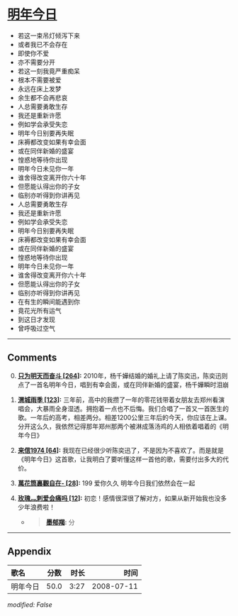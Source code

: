 # [明年今日](https://music.163.com/song?id=32714434)

* 若这一束吊灯倾泻下来
* 或者我已不会存在
* 即使你不爱
* 亦不需要分开
* 若这一刻我竟严重痴呆
* 根本不需要被爱
* 永远在床上发梦
* 余生都不会再悲哀
* 人总需要勇敢生存
* 我还是重新许愿
* 例如学会承受失恋
* 明年今日别要再失眠
* 床褥都改变如果有幸会面
* 或在同伴新婚的盛宴
* 惶惑地等待你出现
* 明年今日未见你一年
* 谁舍得改变离开你六十年
* 但愿能认得出你的子女
* 临别亦听得到你讲再见
* 人总需要勇敢生存
* 我还是重新许愿
* 例如学会承受失恋
* 明年今日别要再失眠
* 床褥都改变如果有幸会面
* 或在同伴新婚的盛宴
* 惶惑地等待你出现
* 明年今日未见你一年
* 谁舍得改变离开你六十年
* 但愿能认得出你的子女
* 临别亦听得到你讲再见
* 在有生的瞬间能遇到你
* 竟花光所有运气
* 到这日才发现
* 曾呼吸过空气


---

## Comments
0. **[只为明天而奋斗 \[264\]](https://music.163.com/#/user/home?id=250214094):** 2010年，杨千嬅结婚的婚礼上请了陈奕迅，陈奕迅则点了一首名明年今日，唱到有幸会面，或在同伴新婚的盛宴，杨千嬅瞬时泪崩

1. **[渭城雨季 \[123\]](https://music.163.com/#/user/home?id=366665407):** 三年前，高中的我攒了一年的零花钱带着女朋友去郑州看演唱会，大暴雨全身湿透。拥抱着一点也不后悔。我们合唱了一首又一首医生的歌。一年后的高考，相差两分。相差1200公里三年后的今天，你应该在上课。分开这么久，我依然记得那年郑州那两个被淋成落汤鸡的人相依着唱着的《明年今日》

2. **[来信1974 \[64\]](https://music.163.com/#/user/home?id=447603966):** 我现在已经很少听陈奕迅了，不是因为不喜欢了。而是就是《明年今日》这首歌，让我明白了要听懂这样一首他的歌，需要付出多大的代价。

3. **[萬花筒裏觀自在- \[28\]](https://music.163.com/#/user/home?id=113395838):** 199 爱你久久 明年今日我们依然会在一起

4. **[玫瑰灬刺爱会痛吗 \[12\]](https://music.163.com/#/user/home?id=281117036):** 初恋！感情很深很了解对方，如果从新开始我也没多少年浪费啦！
	* > **[墨郁羯](https://music.163.com/#/user/home?id=451377443):** 分



---

## Appendix

|歌名|分数|时长|时间|
|:---|:---:|---:|---:|
|明年今日|50.0|3:27|2008-07-11

*modified: False*